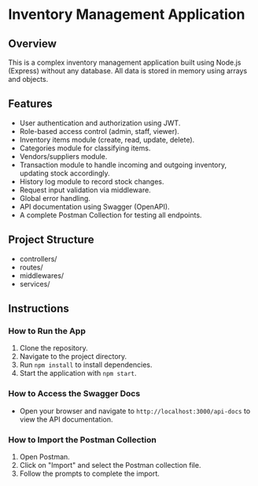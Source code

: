 # Inventory Management Application

## Overview
This is a complex inventory management application built using Node.js (Express) without any database. All data is stored in memory using arrays and objects.

## Features
- User authentication and authorization using JWT.
- Role-based access control (admin, staff, viewer).
- Inventory items module (create, read, update, delete).
- Categories module for classifying items.
- Vendors/suppliers module.
- Transaction module to handle incoming and outgoing inventory, updating stock accordingly.
- History log module to record stock changes.
- Request input validation via middleware.
- Global error handling.
- API documentation using Swagger (OpenAPI).
- A complete Postman Collection for testing all endpoints.

## Project Structure
- controllers/
- routes/
- middlewares/
- services/

## Instructions

### How to Run the App
1. Clone the repository.
2. Navigate to the project directory.
3. Run `npm install` to install dependencies.
4. Start the application with `npm start`.

### How to Access the Swagger Docs
- Open your browser and navigate to `http://localhost:3000/api-docs` to view the API documentation.

### How to Import the Postman Collection
1. Open Postman.
2. Click on "Import" and select the Postman collection file.
3. Follow the prompts to complete the import.
